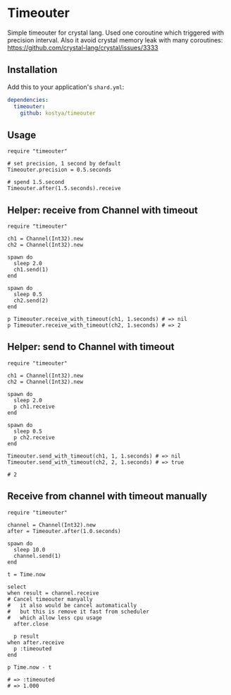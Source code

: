 # Timeouter

Simple timeouter for crystal lang. Used one coroutine which triggered with precision interval. Also it avoid crystal memory leak with many coroutines: https://github.com/crystal-lang/crystal/issues/3333

## Installation

Add this to your application's `shard.yml`:

```yaml
dependencies:
  timeouter:
    github: kostya/timeouter
```

## Usage

```crystal
require "timeouter"

# set precision, 1 second by default
Timeouter.precision = 0.5.seconds

# spend 1.5.second
Timeouter.after(1.5.seconds).receive
```

## Helper: receive from Channel with timeout

```crystal
require "timeouter"

ch1 = Channel(Int32).new
ch2 = Channel(Int32).new

spawn do
  sleep 2.0
  ch1.send(1)
end

spawn do
  sleep 0.5
  ch2.send(2)
end

p Timeouter.receive_with_timeout(ch1, 1.seconds) # => nil
p Timeouter.receive_with_timeout(ch2, 1.seconds) # => 2
```

## Helper: send to Channel with timeout

```crystal
require "timeouter"

ch1 = Channel(Int32).new
ch2 = Channel(Int32).new

spawn do
  sleep 2.0
  p ch1.receive
end

spawn do
  sleep 0.5
  p ch2.receive
end

Timeouter.send_with_timeout(ch1, 1, 1.seconds) # => nil
Timeouter.send_with_timeout(ch2, 2, 1.seconds) # => true

# 2
```

## Receive from channel with timeout manually
```crystal
require "timeouter"

channel = Channel(Int32).new
after = Timeouter.after(1.0.seconds)

spawn do
  sleep 10.0
  channel.send(1)
end

t = Time.now

select
when result = channel.receive
# Cancel timeouter manyally
#   it also would be cancel automatically
#   but this is remove it fast from scheduler
#   which allow less cpu usage
  after.close

  p result
when after.receive
  p :timeouted
end

p Time.now - t

# => :timeouted
# => 1.000
```

